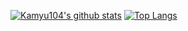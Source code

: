 [![Kamyu104's github stats](https://github-readme-stats.vercel.app/api?username=kamyu104&show_icons=true&line_height=20&show_icons=true&theme=vue)](https://github-readme-stats.vercel.app/api?username=kamyu104&show_icons=true&line_height=20&show_icons=true&theme=vue)
[![Top Langs](https://github-readme-stats.vercel.app/api/top-langs/?username=kamyu104&show_icons=true&layout=compact&theme=vue)](https://github-readme-stats.vercel.app/api/top-langs/?username=kamyu104&show_icons=true&layout=compact&theme=vue)
